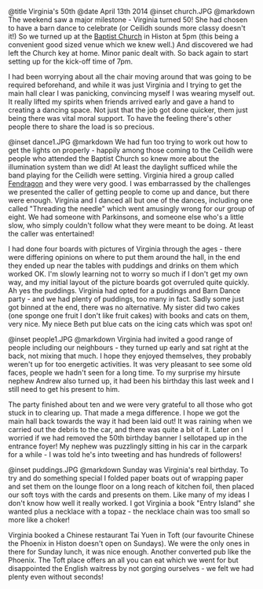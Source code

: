 @title		Virginia's 50th
@date		April 13th 2014
@inset		church.JPG
@markdown
The weekend saw a major milestone - Virginia turned 50!  She had chosen
to have a barn dance to celebrate (or Ceilidh sounds more classy doesn't it!)
So we turned up at the [Baptist Church](https://www.histonbaptist.org.uk/)
in Histon at 5pm (this being a convenient
good sized venue which we knew well.)  And discovered we had left the Church key
at home.  Minor panic dealt with.  So back again to start setting up for the
kick-off time of 7pm.

I had been worrying about all the chair moving around that was going to be
required beforehand, and while it was just Virginia and I trying to get the
main hall clear I was panicking, convincing myself I was wearing myself out.
It really lifted my spirits when friends arrived early and gave a hand to
creating a dancing space.  Not just that the job got done quicker, them just
being there was vital moral support.  To have the feeling there's other people
there to share the load is so precious.

@inset		dance1.JPG
@markdown
We had fun too trying to work out how to get the lights on properly - happily
among those coming to the Ceilidh were people who attended the Baptist Church
so knew more about the illumination system than we did!  At least the daylight
sufficed while the band playing for the Ceilidh were setting.  Virginia hired
a group called [Fendragon](https://www.fendragon.co.uk)
and they were very good.  I was embarrassed by the
challenges we presented the caller of getting people to come up and dance, but
there were enough.  Virginia and I danced all but one of the dances, including
one called "Threading the needle" which went amusingly wrong for our group of eight.
We had someone with Parkinsons, and someone else who's a little slow, who
simply couldn't follow what they were meant to be doing.  At least the caller
was entertained!

I had done four boards with pictures of Virginia through the ages - there were
differing opinions on where to put them around the hall, in the end they
ended up near the tables with puddings and drinks on them which worked OK.
I'm slowly learning not to worry so much if I don't get my own way, and my
initial layout of the picture boards got overruled quite quickly.  Ah yes the
puddings.  Virginia had opted for a puddings and Barn Dance party - and we
had plenty of puddings, too many in fact.  Sadly some just got binned at
the end, there was no alternative.  My sister did two cakes (one sponge one
fruit I don't like fruit cakes) with books and cats on them, very nice.
My niece Beth put blue cats on the icing cats which was spot on!

@inset		people1.JPG
@markdown
Virginia had invited a good range of people including our neighbours - they
turned up early and sat right at the back, not mixing that much.  I hope
they enjoyed themselves, they probably weren't up for too energetic
activities.  It was very pleasant to see some old faces, people we
hadn't seen for a long time.  To my surprise my hirsute nephew Andrew also
turned up, it had been his birthday this last week and I still need to get
his present to him.

The party finished about ten and we were very grateful to all those who
got stuck in to clearing up.  That made a mega difference.  I hope we
got the main hall back towards the way it had been laid out!  It was
raining when we carried out the debris to the car, and there was quite
a bit of it.  Later on I worried if we had removed the 50th birthday banner
I sellotaped up in the entrance foyer!  My nephew was puzzlingly sitting
in his car in the carpark for a while - I was told he's into tweeting and
has hundreds of followers!

@inset		puddings.JPG
@markdown
Sunday was Virginia's real birthday.  To try and do something special I
folded paper boats out of wrapping paper and set them on the lounge floor
on a long reach of kitchen foil, then placed our soft toys with the cards
and presents on them.  Like many of my ideas I don't know how well it
really worked.  I got Virginia a book "Entry Island" she wanted plus a
necklace with a topaz - the necklace chain was too small so more like a
choker!

Virginia booked a Chinese restaurant Tai Yuen in Toft (our favourite Chinese the Phoenix
in Histon doesn't open on Sundays).  We were the only ones in there for
Sunday lunch, it was nice enough.  Another converted pub like the Phoenix.
The Toft place offers an all you can eat which we went for but
disappointed the English waitress by not gorging ourselves - we felt
we had plenty even without seconds!
